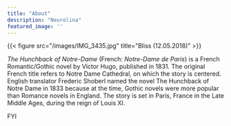 ```yaml
---
title: "About"
description: "Neurolina"
featured_image: ''
---
```

{{< figure src="/images/IMG_3435.jpg" title="Bliss (12.05.2018)" >}}

_The Hunchback of Notre-Dame_ (French: _Notre-Dame de Paris_) is a French Romantic/Gothic novel by Victor Hugo, published in 1831. The original French title refers to Notre Dame Cathedral, on which the story is centered. English translator Frederic Shoberl named the novel The Hunchback of Notre Dame in 1833 because at the time, Gothic novels were more popular than Romance novels in England. The story is set in Paris, France in the Late Middle Ages, during the reign of Louis XI.

FYI
